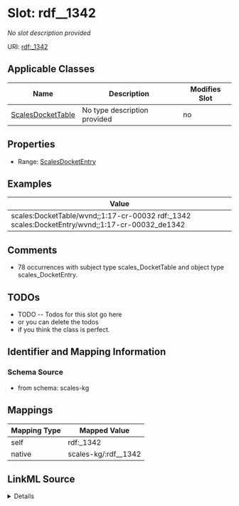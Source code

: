 

# Slot: rdf__1342


_No slot description provided_





URI: [rdf:_1342](http://www.w3.org/1999/02/22-rdf-syntax-ns#_1342)



<!-- no inheritance hierarchy -->





## Applicable Classes

| Name | Description | Modifies Slot |
| --- | --- | --- |
| [ScalesDocketTable](../classes/ScalesDocketTable.md) | No type description provided |  no  |







## Properties

* Range: [ScalesDocketEntry](../classes/ScalesDocketEntry.md)






## Examples

| Value |
| --- |
| scales:DocketTable/wvnd;;1:17-cr-00032 rdf:_1342 scales:DocketEntry/wvnd;;1:17-cr-00032_de1342 |

## Comments

* 78 occurrences with subject type scales_DocketTable and object type scales_DocketEntry.

## TODOs

* TODO -- Todos for this slot go here
* or you can delete the todos
* if you think the class is perfect.

## Identifier and Mapping Information







### Schema Source


* from schema: scales-kg




## Mappings

| Mapping Type | Mapped Value |
| ---  | ---  |
| self | rdf:_1342 |
| native | scales-kg/:rdf__1342 |




## LinkML Source

<details>
```yaml
name: rdf__1342
description: No slot description provided
todos:
- TODO -- Todos for this slot go here
- or you can delete the todos
- if you think the class is perfect.
comments:
- 78 occurrences with subject type scales_DocketTable and object type scales_DocketEntry.
examples:
- value: scales:DocketTable/wvnd;;1:17-cr-00032 rdf:_1342 scales:DocketEntry/wvnd;;1:17-cr-00032_de1342
from_schema: scales-kg
rank: 1000
slot_uri: rdf:_1342
alias: rdf__1342
domain_of:
- scales_DocketTable
range: scales_DocketEntry

```
</details>